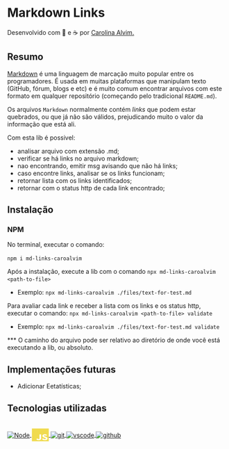# Markdown Links

Desenvolvido com 🍕 e ☕️ por [Carolina Alvim.](https://github.com/caroAlvim/)

## Resumo

[Markdown](https://pt.wikipedia.org/wiki/Markdown) é uma linguagem de marcação
muito popular entre os programadores. É usada em muitas plataformas que
manipulam texto (GitHub, fórum, blogs e etc) e é muito comum encontrar arquivos
com este formato em qualquer repositório (começando pelo tradicional
`README.md`).

Os arquivos `Markdown` normalmente contém _links_ que podem estar
quebrados, ou que já não são válidos, prejudicando muito o valor da
informação que está ali.

Com esta lib é possivel:
- analisar arquivo com extensão .md;
- verificar se há links no arquivo markdown;
- nao encontrando, emitir msg avisando que não há links;
- caso encontre links, analisar se os links funcionam;
- retornar lista com os links identificados;
- retornar com o status http de cada link encontrado;


## Instalação

### NPM

No terminal, executar o comando:

`npm i md-links-caroalvim`

Após a instalação, execute a lib com o comando `npx md-links-caroalvim <path-to-file>`

* Exemplo: `npx md-links-caroalvim ./files/text-for-test.md`

Para avaliar cada link e receber a lista com os links e os status http, executar o comando:
`npx md-links-caroalvim <path-to-file> validate`

* Exemplo: `npx md-links-caroalvim ./files/text-for-test.md validate`

***  O caminho do arquivo pode ser relativo ao diretório de onde você está executando a lib, ou absoluto.


## Implementações futuras

- Adicionar Eetatísticas;


## Tecnologias utilizadas

<div align="inline_block">
  <a href="https://github.com/caroAlvim">
</div>
  
<div style="display: inline_block"><br>

  <img  align="center" alt="Node" height="30" width="40" src="https://cdn.jsdelivr.net/gh/devicons/devicon/icons/nodejs/nodejs-original.svg" />
  <img title="Javascript" align="center" alt="Js" height="30" width="40" src="https://raw.githubusercontent.com/devicons/devicon/master/icons/javascript/javascript-plain.svg">
  <img title="Git" align="center" alt="git" height="30" width="40" src="https://cdn.jsdelivr.net/gh/devicons/devicon/icons/git/git-original.svg" />
  <img title="VScode" align="center" alt="vscode" height="30" width="40" src="https://cdn.jsdelivr.net/gh/devicons/devicon/icons/vscode/vscode-original.svg" />
  <img title="Github" align="center" alt="github" height="30" width="40" src="https://cdn.jsdelivr.net/gh/devicons/devicon/icons/github/github-original.svg" />
  
</div><br>
